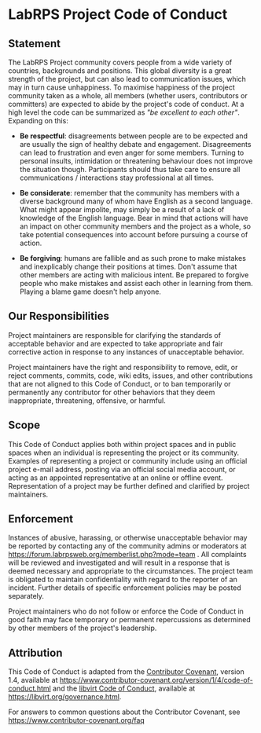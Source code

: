 # LabRPS Project Code of Conduct

## Statement

The LabRPS Project community covers people from a wide variety of countries,
backgrounds and positions. This global diversity is a great strength of the
project, but can also lead to communication issues, which may in turn cause
unhappiness. To maximise happiness of the project community taken as a whole,
all members (whether users, contributors or committers) are expected to abide
by the project's code of conduct. At a high level the code can be summarized
as *"be excellent to each other"*. Expanding on this:

* **Be respectful**: disagreements between people are to be expected and are
  usually the sign of healthy debate and engagement. Disagreements can lead to
  frustration and even anger for some members. Turning to personal insults,
  intimidation or threatening behaviour does not improve the situation though.
  Participants should thus take care to ensure all communications /
  interactions stay professional at all times.

* **Be considerate**: remember that the community has members with a diverse
  background many of whom have English as a second language. What might appear
  impolite, may simply be a result of a lack of knowledge of the English
  language. Bear in mind that actions will have an impact on other community
  members and the project as a whole, so take potential consequences into
  account before pursuing a course of action.

* **Be forgiving**: humans are fallible and as such prone to make mistakes and
  inexplicably change their positions at times. Don't assume that other members
  are acting with malicious intent. Be prepared to forgive people who make
  mistakes and assist each other in learning from them. Playing a blame game
  doesn't help anyone.


## Our Responsibilities

Project maintainers are responsible for clarifying the standards of acceptable
behavior and are expected to take appropriate and fair corrective action in
response to any instances of unacceptable behavior.

Project maintainers have the right and responsibility to remove, edit, or
reject comments, commits, code, wiki edits, issues, and other contributions
that are not aligned to this Code of Conduct, or to ban temporarily or
permanently any contributor for other behaviors that they deem inappropriate,
threatening, offensive, or harmful.

## Scope

This Code of Conduct applies both within project spaces and in public spaces
when an individual is representing the project or its community. Examples of
representing a project or community include using an official project e-mail
address, posting via an official social media account, or acting as an appointed
representative at an online or offline event. Representation of a project may be
further defined and clarified by project maintainers.

## Enforcement

Instances of abusive, harassing, or otherwise unacceptable behavior may be
reported by contacting any of the community admins or moderators at 
https://forum.labrpsweb.org/memberlist.php?mode=team . All
complaints will be reviewed and investigated and will result in a response that
is deemed necessary and appropriate to the circumstances. The project team is
obligated to maintain confidentiality with regard to the reporter of an incident.
Further details of specific enforcement policies may be posted separately.

Project maintainers who do not follow or enforce the Code of Conduct in good
faith may face temporary or permanent repercussions as determined by other
members of the project's leadership.

## Attribution

This Code of Conduct is adapted from the [Contributor Covenant][homepage], version 1.4,
available at https://www.contributor-covenant.org/version/1/4/code-of-conduct.html
and the [libvirt Code of Conduct][libvirtcoc], available at https://libvirt.org/governance.html.

[homepage]: https://www.contributor-covenant.org
[libvirtcoc]: https://libvirt.org/governance.html

For answers to common questions about the Contributor Covenant, see
https://www.contributor-covenant.org/faq
